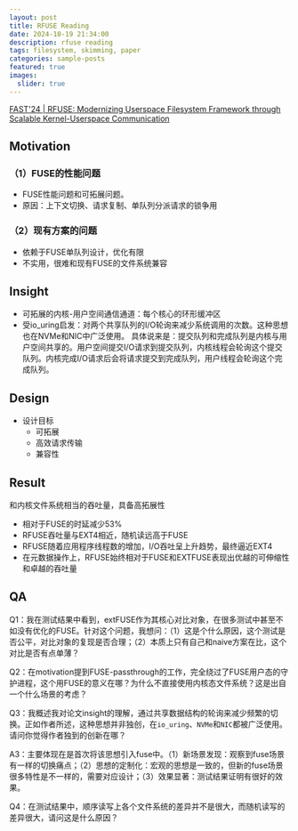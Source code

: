```yaml
---
layout: post
title: RFUSE Reading
date: 2024-10-19 21:34:00
description: rfuse reading
tags: filesystem, skimming, paper
categories: sample-posts
featured: true
images:
  slider: true
---
```


<a href="https://www.usenix.org/conference/fast24/presentation/cho"> FAST'24 | RFUSE: Modernizing Userspace Filesystem Framework through Scalable Kernel-Userspace Communication </a>

## Motivation
### （1）FUSE的性能问题
- FUSE性能问题和可拓展问题。
- 原因：上下文切换、请求复制、单队列分派请求的锁争用

### （2）现有方案的问题
- 依赖于FUSE单队列设计，优化有限
- 不实用，很难和现有FUSE的文件系统兼容

## Insight
- 可拓展的内核-用户空间通信通道：每个核心的环形缓冲区
- 受io_uring启发：对两个共享队列的I/O轮询来减少系统调用的次数。这种思想也在NVMe和NIC中广泛使用。
具体说来是：提交队列和完成队列是内核与用户空间共享的。用户空间提交I/O请求到提交队列，内核线程会轮询这个提交队列。内核完成I/O请求后会将请求提交到完成队列，用户线程会轮询这个完成队列。

## Design
- 设计目标
	- 可拓展
	- 高效请求传输
	- 兼容性

## Result
和内核文件系统相当的吞吐量，具备高拓展性
- 相对于FUSE的时延减少53%
- RFUSE吞吐量与EXT4相近，随机读远高于FUSE
- RFUSE随着应用程序线程数的增加，I/O吞吐呈上升趋势，最终逼近EXT4
- 在元数据操作上，RFUSE始终相对于FUSE和EXTFUSE表现出优越的可伸缩性和卓越的吞吐量


## QA

Q1：我在测试结果中看到，extFUSE作为其核心对比对象，在很多测试中甚至不如没有优化的FUSE。针对这个问题，我想问：（1）这是个什么原因，这个测试是否公平，对比对象的复现是否合理；（2）本质上只有自己和naive方案在比，这个对比是否有点单薄？

Q2：在motivation提到FUSE-passthrough的工作，完全绕过了FUSE用户态的守护进程，这个用FUSE的意义在哪？为什么不直接使用内核态文件系统？这是出自一个什么场景的考虑？

Q3：我概述我对论文insight的理解，通过共享数据结构的轮询来减少频繁的切换。正如作者所述，这种思想并非独创，在`io_uring`、`NVMe`和`NIC`都被广泛使用。请问你觉得作者独到的创新在哪？

A3：主要体现在是首次将该思想引入fuse中。（1）新场景发现：观察到fuse场景有一样的切换痛点；（2）思想的定制化：宏观的思想是一致的，但新的fuse场景很多特性是不一样的，需要对应设计；（3）效果显著：测试结果证明有很好的效果。

Q4：在测试结果中，顺序读写上各个文件系统的差异并不是很大，而随机读写的差异很大，请问这是什么原因？